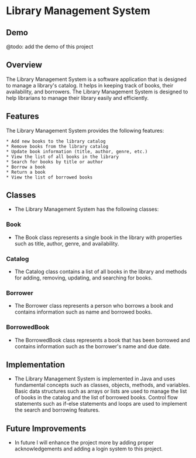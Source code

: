 # Library Management System

## Demo
@todo: add the demo of this project

## Overview

The Library Management System is a software application that is designed to manage a library's catalog. It helps in keeping track of books, their availability, and borrowers. The Library Management System is designed to help librarians to manage their library easily and efficiently.

## Features

The Library Management System provides the following features:

```
* Add new books to the library catalog
* Remove books from the library catalog
* Update book information (title, author, genre, etc.)
* View the list of all books in the library
* Search for books by title or author
* Borrow a book
* Return a book
* View the list of borrowed books
```

## Classes

- The Library Management System has the following classes:

### Book

- The Book class represents a single book in the library with properties such as title, author, genre, and availability.

### Catalog

- The Catalog class contains a list of all books in the library and methods for adding, removing, updating, and searching for books.

### Borrower    

- The Borrower class represents a person who borrows a book and contains information such as name and borrowed books.

### BorrowedBook

- The BorrowedBook class represents a book that has been borrowed and contains information such as the borrower's name and due date.

## Implementation

- The Library Management System is implemented in Java and uses fundamental concepts such as classes, objects, methods, and variables. Basic data structures such as arrays or lists are used to manage the list of books in the catalog and the list of borrowed books. Control flow statements such as if-else statements and loops are used to implement the search and borrowing features.

## Future Improvements

- In future I will enhance the project more by adding proper acknowledgements and adding a login system to this project.
